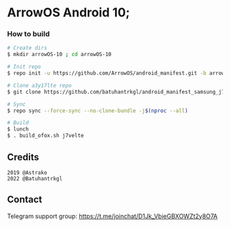 # ArrowOS Android 10;

### How to build ###

```bash
# Create dirs
$ mkdir arrowOS-10 ; cd arrowOS-10

# Init repo
$ repo init -u https://github.com/ArrowOS/android_manifest.git -b arrow-10.0

# Clone a3y17lte repo
$ git clone https://github.com/batuhantrkgl/android_manifest_samsung_j7velte/ -b arrowOS-10-test device/samsung/j7velte

# Sync
$ repo sync --force-sync --no-clone-bundle -j$(nproc --all)

# Build
$ lunch
$ . build_ofox.sh j7velte
```

## Credits
```
2019 @Astrako
2022 @Batuhantrkgl
```

## Contact
Telegram support group: https://t.me/joinchat/D1Jk_VbieGBXOWZt2y8O7A
